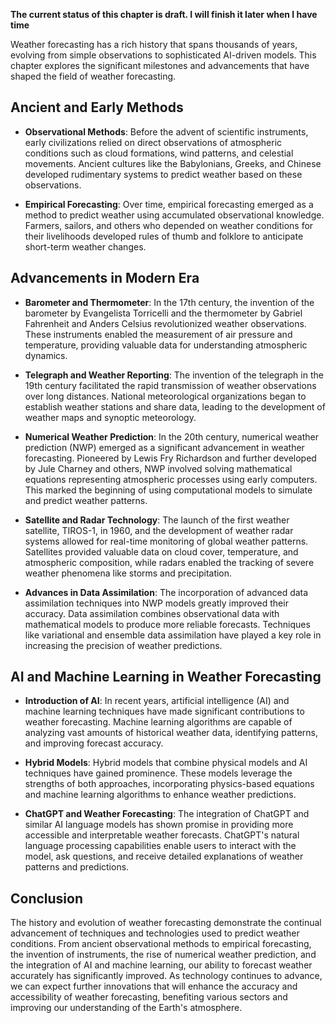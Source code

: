 **The current status of this chapter is draft. I will finish it later when I have time**

Weather forecasting has a rich history that spans thousands of years, evolving from simple observations to sophisticated AI-driven models. This chapter explores the significant milestones and advancements that have shaped the field of weather forecasting.

Ancient and Early Methods
-------------------------

* **Observational Methods**: Before the advent of scientific instruments, early civilizations relied on direct observations of atmospheric conditions such as cloud formations, wind patterns, and celestial movements. Ancient cultures like the Babylonians, Greeks, and Chinese developed rudimentary systems to predict weather based on these observations.

* **Empirical Forecasting**: Over time, empirical forecasting emerged as a method to predict weather using accumulated observational knowledge. Farmers, sailors, and others who depended on weather conditions for their livelihoods developed rules of thumb and folklore to anticipate short-term weather changes.

Advancements in Modern Era
--------------------------

* **Barometer and Thermometer**: In the 17th century, the invention of the barometer by Evangelista Torricelli and the thermometer by Gabriel Fahrenheit and Anders Celsius revolutionized weather observations. These instruments enabled the measurement of air pressure and temperature, providing valuable data for understanding atmospheric dynamics.

* **Telegraph and Weather Reporting**: The invention of the telegraph in the 19th century facilitated the rapid transmission of weather observations over long distances. National meteorological organizations began to establish weather stations and share data, leading to the development of weather maps and synoptic meteorology.

* **Numerical Weather Prediction**: In the 20th century, numerical weather prediction (NWP) emerged as a significant advancement in weather forecasting. Pioneered by Lewis Fry Richardson and further developed by Jule Charney and others, NWP involved solving mathematical equations representing atmospheric processes using early computers. This marked the beginning of using computational models to simulate and predict weather patterns.

* **Satellite and Radar Technology**: The launch of the first weather satellite, TIROS-1, in 1960, and the development of weather radar systems allowed for real-time monitoring of global weather patterns. Satellites provided valuable data on cloud cover, temperature, and atmospheric composition, while radars enabled the tracking of severe weather phenomena like storms and precipitation.

* **Advances in Data Assimilation**: The incorporation of advanced data assimilation techniques into NWP models greatly improved their accuracy. Data assimilation combines observational data with mathematical models to produce more reliable forecasts. Techniques like variational and ensemble data assimilation have played a key role in increasing the precision of weather predictions.

AI and Machine Learning in Weather Forecasting
----------------------------------------------

* **Introduction of AI**: In recent years, artificial intelligence (AI) and machine learning techniques have made significant contributions to weather forecasting. Machine learning algorithms are capable of analyzing vast amounts of historical weather data, identifying patterns, and improving forecast accuracy.

* **Hybrid Models**: Hybrid models that combine physical models and AI techniques have gained prominence. These models leverage the strengths of both approaches, incorporating physics-based equations and machine learning algorithms to enhance weather predictions.

* **ChatGPT and Weather Forecasting**: The integration of ChatGPT and similar AI language models has shown promise in providing more accessible and interpretable weather forecasts. ChatGPT's natural language processing capabilities enable users to interact with the model, ask questions, and receive detailed explanations of weather patterns and predictions.

Conclusion
----------

The history and evolution of weather forecasting demonstrate the continual advancement of techniques and technologies used to predict weather conditions. From ancient observational methods to empirical forecasting, the invention of instruments, the rise of numerical weather prediction, and the integration of AI and machine learning, our ability to forecast weather accurately has significantly improved. As technology continues to advance, we can expect further innovations that will enhance the accuracy and accessibility of weather forecasting, benefiting various sectors and improving our understanding of the Earth's atmosphere.
